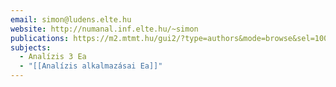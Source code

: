 ```yaml
---
email: simon@ludens.elte.hu
website: http://numanal.inf.elte.hu/~simon
publications: https://m2.mtmt.hu/gui2/?type=authors&mode=browse&sel=10031781
subjects:
  - Analízis 3 Ea
  - "[[Analízis alkalmazásai Ea]]"
---
```

